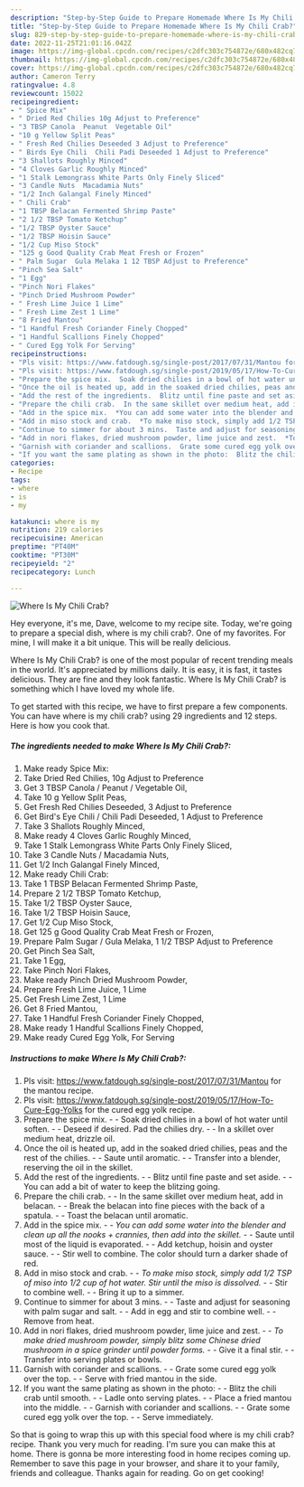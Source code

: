 ```yaml
---
description: "Step-by-Step Guide to Prepare Homemade Where Is My Chili Crab?"
title: "Step-by-Step Guide to Prepare Homemade Where Is My Chili Crab?"
slug: 829-step-by-step-guide-to-prepare-homemade-where-is-my-chili-crab
date: 2022-11-25T21:01:16.042Z
image: https://img-global.cpcdn.com/recipes/c2dfc303c754872e/680x482cq70/where-is-my-chili-crab-recipe-main-photo.jpg
thumbnail: https://img-global.cpcdn.com/recipes/c2dfc303c754872e/680x482cq70/where-is-my-chili-crab-recipe-main-photo.jpg
cover: https://img-global.cpcdn.com/recipes/c2dfc303c754872e/680x482cq70/where-is-my-chili-crab-recipe-main-photo.jpg
author: Cameron Terry
ratingvalue: 4.8
reviewcount: 15022
recipeingredient:
- " Spice Mix"
- " Dried Red Chilies 10g Adjust to Preference"
- "3 TBSP Canola  Peanut  Vegetable Oil"
- "10 g Yellow Split Peas"
- " Fresh Red Chilies Deseeded 3 Adjust to Preference"
- " Birds Eye Chili  Chili Padi Deseeded 1 Adjust to Preference"
- "3 Shallots Roughly Minced"
- "4 Cloves Garlic Roughly Minced"
- "1 Stalk Lemongrass White Parts Only Finely Sliced"
- "3 Candle Nuts  Macadamia Nuts"
- "1/2 Inch Galangal Finely Minced"
- " Chili Crab"
- "1 TBSP Belacan Fermented Shrimp Paste"
- "2 1/2 TBSP Tomato Ketchup"
- "1/2 TBSP Oyster Sauce"
- "1/2 TBSP Hoisin Sauce"
- "1/2 Cup Miso Stock"
- "125 g Good Quality Crab Meat Fresh or Frozen"
- " Palm Sugar  Gula Melaka 1 12 TBSP Adjust to Preference"
- "Pinch Sea Salt"
- "1 Egg"
- "Pinch Nori Flakes"
- "Pinch Dried Mushroom Powder"
- " Fresh Lime Juice 1 Lime"
- " Fresh Lime Zest 1 Lime"
- "8 Fried Mantou"
- "1 Handful Fresh Coriander Finely Chopped"
- "1 Handful Scallions Finely Chopped"
- " Cured Egg Yolk For Serving"
recipeinstructions:
- "Pls visit: https://www.fatdough.sg/single-post/2017/07/31/Mantou for the mantou recipe."
- "Pls visit: https://www.fatdough.sg/single-post/2019/05/17/How-To-Cure-Egg-Yolks for the cured egg yolk recipe."
- "Prepare the spice mix.  Soak dried chilies in a bowl of hot water until soften.  Deseed if desired. Pad the chilies dry.  In a skillet over medium heat, drizzle oil."
- "Once the oil is heated up, add in the soaked dried chilies, peas and the rest of the chilies.  Saute until aromatic.  Transfer into a blender, reserving the oil in the skillet."
- "Add the rest of the ingredients.  Blitz until fine paste and set aside.  You can add a bit of water to keep the blitzing going."
- "Prepare the chili crab.  In the same skillet over medium heat, add in belacan.  Break the belacan into fine pieces with the back of a spatula.  Toast the belacan until aromatic."
- "Add in the spice mix.  *You can add some water into the blender and clean up all the nooks + crannies, then add into the skillet.*  Saute until most of the liquid is evaporated.  Add ketchup, hoisin and oyster sauce.  Stir well to combine. The color should turn a darker shade of red."
- "Add in miso stock and crab.  *To make miso stock, simply add 1/2 TSP of miso into 1/2 cup of hot water. Stir until the miso is dissolved.*  Stir to combine well.  Bring it up to a simmer."
- "Continue to simmer for about 3 mins.  Taste and adjust for seasoning with palm sugar and salt.  Add in egg and stir to combine well.  Remove from heat."
- "Add in nori flakes, dried mushroom powder, lime juice and zest.  *To make dried mushroom powder, simply blitz some Chinese dried mushroom in a spice grinder until powder forms.*  Give it a final stir.  Transfer into serving plates or bowls."
- "Garnish with coriander and scallions.  Grate some cured egg yolk over the top.  Serve with fried mantou in the side."
- "If you want the same plating as shown in the photo:  Blitz the chili crab until smooth.  Ladle onto serving plates.  Place a fried mantou into the middle.  Garnish with coriander and scallions.  Grate some cured egg yolk over the top.  Serve immediately."
categories:
- Recipe
tags:
- where
- is
- my

katakunci: where is my 
nutrition: 219 calories
recipecuisine: American
preptime: "PT40M"
cooktime: "PT30M"
recipeyield: "2"
recipecategory: Lunch

---
```



![Where Is My Chili Crab?](https://img-global.cpcdn.com/recipes/c2dfc303c754872e/680x482cq70/where-is-my-chili-crab-recipe-main-photo.jpg)

Hey everyone, it's me, Dave, welcome to my recipe site. Today, we're going to prepare a special dish, where is my chili crab?. One of my favorites. For mine, I will make it a bit unique. This will be really delicious.



Where Is My Chili Crab? is one of the most popular of recent trending meals in the world. It's appreciated by millions daily. It is easy, it is fast, it tastes delicious. They are fine and they look fantastic. Where Is My Chili Crab? is something which I have loved my whole life.


To get started with this recipe, we have to first prepare a few components. You can have where is my chili crab? using 29 ingredients and 12 steps. Here is how you cook that.

<!--inarticleads1-->

##### The ingredients needed to make Where Is My Chili Crab?:

1. Make ready  Spice Mix:
1. Take  Dried Red Chilies, 10g Adjust to Preference
1. Get 3 TBSP Canola / Peanut / Vegetable Oil,
1. Take 10 g Yellow Split Peas,
1. Get  Fresh Red Chilies Deseeded, 3 Adjust to Preference
1. Get  Bird&#39;s Eye Chili / Chili Padi Deseeded, 1 Adjust to Preference
1. Take 3 Shallots Roughly Minced,
1. Make ready 4 Cloves Garlic Roughly Minced,
1. Take 1 Stalk Lemongrass White Parts Only Finely Sliced,
1. Take 3 Candle Nuts / Macadamia Nuts,
1. Get 1/2 Inch Galangal Finely Minced,
1. Make ready  Chili Crab:
1. Take 1 TBSP Belacan Fermented Shrimp Paste,
1. Prepare 2 1/2 TBSP Tomato Ketchup,
1. Take 1/2 TBSP Oyster Sauce,
1. Take 1/2 TBSP Hoisin Sauce,
1. Get 1/2 Cup Miso Stock,
1. Get 125 g Good Quality Crab Meat Fresh or Frozen,
1. Prepare  Palm Sugar / Gula Melaka, 1 1/2 TBSP Adjust to Preference
1. Get Pinch Sea Salt,
1. Take 1 Egg,
1. Take Pinch Nori Flakes,
1. Make ready Pinch Dried Mushroom Powder,
1. Prepare  Fresh Lime Juice, 1 Lime
1. Get  Fresh Lime Zest, 1 Lime
1. Get 8 Fried Mantou,
1. Take 1 Handful Fresh Coriander Finely Chopped,
1. Make ready 1 Handful Scallions Finely Chopped,
1. Make ready  Cured Egg Yolk, For Serving




<!--inarticleads2-->

##### Instructions to make Where Is My Chili Crab?:

1. Pls visit: https://www.fatdough.sg/single-post/2017/07/31/Mantou for the mantou recipe.
1. Pls visit: https://www.fatdough.sg/single-post/2019/05/17/How-To-Cure-Egg-Yolks for the cured egg yolk recipe.
1. Prepare the spice mix. -  - Soak dried chilies in a bowl of hot water until soften. -  - Deseed if desired. Pad the chilies dry. -  - In a skillet over medium heat, drizzle oil.
1. Once the oil is heated up, add in the soaked dried chilies, peas and the rest of the chilies. -  - Saute until aromatic. -  - Transfer into a blender, reserving the oil in the skillet.
1. Add the rest of the ingredients. -  - Blitz until fine paste and set aside. -  - You can add a bit of water to keep the blitzing going.
1. Prepare the chili crab. -  - In the same skillet over medium heat, add in belacan. -  - Break the belacan into fine pieces with the back of a spatula. -  - Toast the belacan until aromatic.
1. Add in the spice mix. -  - *You can add some water into the blender and clean up all the nooks + crannies, then add into the skillet.* -  - Saute until most of the liquid is evaporated. -  - Add ketchup, hoisin and oyster sauce. -  - Stir well to combine. The color should turn a darker shade of red.
1. Add in miso stock and crab. -  - *To make miso stock, simply add 1/2 TSP of miso into 1/2 cup of hot water. Stir until the miso is dissolved.* -  - Stir to combine well. -  - Bring it up to a simmer.
1. Continue to simmer for about 3 mins. -  - Taste and adjust for seasoning with palm sugar and salt. -  - Add in egg and stir to combine well. -  - Remove from heat.
1. Add in nori flakes, dried mushroom powder, lime juice and zest. -  - *To make dried mushroom powder, simply blitz some Chinese dried mushroom in a spice grinder until powder forms.* -  - Give it a final stir. -  - Transfer into serving plates or bowls.
1. Garnish with coriander and scallions. -  - Grate some cured egg yolk over the top. -  - Serve with fried mantou in the side.
1. If you want the same plating as shown in the photo: -  - Blitz the chili crab until smooth. -  - Ladle onto serving plates. -  - Place a fried mantou into the middle. -  - Garnish with coriander and scallions. -  - Grate some cured egg yolk over the top. -  - Serve immediately.




So that is going to wrap this up with this special food where is my chili crab? recipe. Thank you very much for reading. I'm sure you can make this at home. There is gonna be more interesting food in home recipes coming up. Remember to save this page in your browser, and share it to your family, friends and colleague. Thanks again for reading. Go on get cooking!
